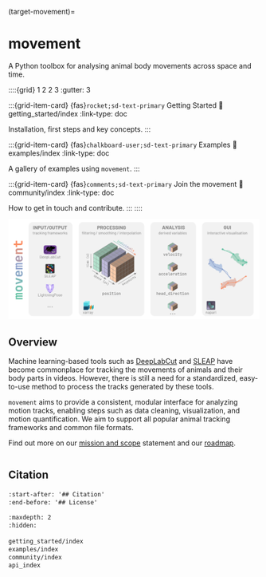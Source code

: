 (target-movement)=
# movement

A Python toolbox for analysing animal body movements across space and time.

::::{grid} 1 2 2 3
:gutter: 3

:::{grid-item-card} {fas}`rocket;sd-text-primary` Getting Started
:link: getting_started/index
:link-type: doc

Installation, first steps and key concepts.
:::

:::{grid-item-card} {fas}`chalkboard-user;sd-text-primary` Examples
:link: examples/index
:link-type: doc

A gallery of examples using `movement`.
:::

:::{grid-item-card} {fas}`comments;sd-text-primary` Join the movement
:link: community/index
:link-type: doc

How to get in touch and contribute.
:::
::::

![](_static/movement_overview.png)

## Overview

Machine learning-based tools such as [DeepLabCut](dlc:) and [SLEAP](sleap:)
have become commonplace for tracking the movements of animals and their body
parts in videos. However, there is still a need for a standardized, easy-to-use method
to process the tracks generated by these tools.

``movement`` aims to provide a consistent, modular interface for analyzing
motion tracks, enabling steps such as data cleaning, visualization,
and motion quantification. We aim to support all popular animal tracking
frameworks and common file formats.

Find out more on our [mission and scope](target-mission) statement and our [roadmap](target-roadmaps).

```{include} /snippets/admonitions.md
```

## Citation
```{include} ../../README.md
:start-after: '## Citation'
:end-before: '## License'
```

```{toctree}
:maxdepth: 2
:hidden:

getting_started/index
examples/index
community/index
api_index
```
